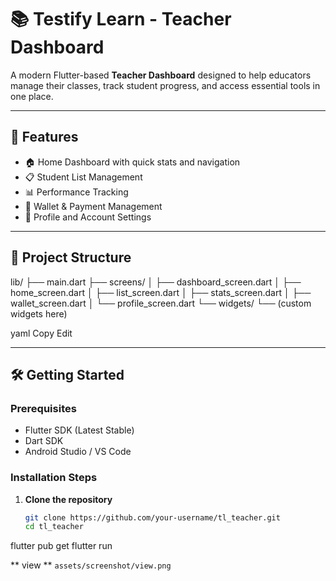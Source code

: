 # 📚 Testify Learn - Teacher Dashboard

A modern Flutter-based **Teacher Dashboard** designed to help educators manage their classes, track student progress, and access essential tools in one place.

---

## 🚀 Features

- 🏠 Home Dashboard with quick stats and navigation
- 📋 Student List Management
- 📊 Performance Tracking
- 💼 Wallet & Payment Management
- 👤 Profile and Account Settings

---

## 📂 Project Structure

lib/
├── main.dart
├── screens/
│ ├── dashboard_screen.dart
│ ├── home_screen.dart
│ ├── list_screen.dart
│ ├── stats_screen.dart
│ ├── wallet_screen.dart
│ └── profile_screen.dart
└── widgets/
└── (custom widgets here)

yaml
Copy
Edit

---

## 🛠️ Getting Started

### Prerequisites

- Flutter SDK (Latest Stable)
- Dart SDK
- Android Studio / VS Code

### Installation Steps

1. **Clone the repository**
   ```bash
   git clone https://github.com/your-username/tl_teacher.git
   cd tl_teacher
flutter pub get
flutter run

** view **
`assets/screenshot/view.png`